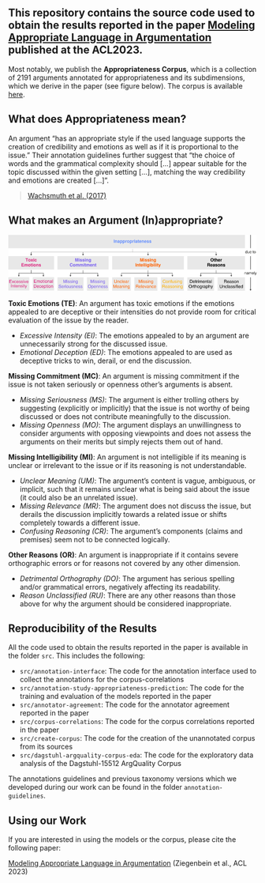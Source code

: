 This repository contains the source code used to obtain the results reported in the paper [Modeling Appropriate Language in Argumentation](https://aclanthology.org/2023.acl-long.238/) published at the ACL2023.
--
Most notably, we publish the **Appropriateness Corpus**, which is a collection of 2191 arguments annotated for appropriateness and its subdimensions, which we derive in the paper (see figure below). The corpus is available [here](https://github.com/timonziegenbein/appropriateness-corpus/blob/main/data/appropriateness-corpus/appropriateness_corpus_conservative.csv). 

## What does Appropriateness mean?
An argument “has an appropriate style if the used language supports the creation of credibility and emotions as well as if it is proportional to the issue.” Their annotation guidelines further suggest that “the choice of words and the grammatical complexity should [...] appear suitable for the topic discussed within the given setting [...], matching the way credibility and emotions are created [...]”. 
> [Wachsmuth et al. (2017)](https://aclanthology.org/E17-1017/)

## What makes an Argument (In)appropriate?
![](https://github.com/timonziegenbein/appropriateness-corpus/blob/main/annotation-guidelines/appropriateness-taxonomy-vertical.svg)

**Toxic Emotions (TE)**: An argument has toxic emotions if the emotions appealed to are deceptive or their intensities do not provide room for critical evaluation of the issue by the reader.
- *Excessive Intensity (EI)*: The emotions appealed to by an argument are unnecessarily strong for the discussed issue.
- *Emotional Deception (ED)*: The emotions appealed to are used as deceptive tricks to win, derail, or end the discussion.

**Missing Commitment (MC)**: An argument is missing commitment if the issue is not taken seriously or openness other’s arguments is absent.
- *Missing Seriousness (MS)*: The argument is either trolling others by suggesting (explicitly or implicitly) that the issue is not worthy of being discussed or does not contribute meaningfully to the discussion.
- *Missing Openness (MO)*: The argument displays an unwillingness to consider arguments with opposing viewpoints and does not assess the arguments on their merits but simply rejects them out of hand.

**Missing Intelligibility (MI)**: An argument is not intelligible if its meaning is unclear or irrelevant to the issue or if its reasoning is not understandable.
- *Unclear Meaning (UM)*: The argument’s content is vague, ambiguous, or implicit, such that it remains unclear what is being said about the issue (it could also be an unrelated issue).
- *Missing Relevance (MR)*: The argument does not discuss the issue, but derails the discussion implicitly towards a related issue or shifts completely towards a different issue.
- *Confusing Reasoning (CR)*: The argument’s components (claims and premises) seem not to be connected logically.

**Other Reasons (OR)**: An argument is inappropriate if it contains severe orthographic errors or for reasons not covered by any other dimension.
- *Detrimental Orthography (DO)*: The argument has serious spelling and/or grammatical errors, negatively affecting its readability.
- *Reason Unclassified (RU)*: There are any other reasons than those above for why the argument should be considered inappropriate.




## Reproducibility of the Results
All the code used to obtain the results reported in the paper is available in the folder `src`. This includes the following:
- `src/annotation-interface`: The code for the annotation interface used to collect the annotations for the corpus-correlations
- `src/annotation-study-appropriateness-prediction`: The code for the training and evaluation of the models reported in the paper
- `src/annotator-agreement`: The code for the annotator agreement reported in the paper
- `src/corpus-correlations`: The code for the corpus correlations reported in the paper
- `src/create-corpus`: The code for the creation of the unannotated corpus from its sources
- `src/dagstuhl-argquality-corpus-eda`: The code for the exploratory data analysis of the Dagstuhl-15512 ArgQuality Corpus

The annotations guidelines and previous taxonomy versions which we developed during our work can be found in the folder `annotation-guidelines`.
## Using our Work 
If you are interested in using the models or the corpus, please cite the following paper:

[Modeling Appropriate Language in Argumentation](https://aclanthology.org/2023.acl-long.238) (Ziegenbein et al., ACL 2023)
